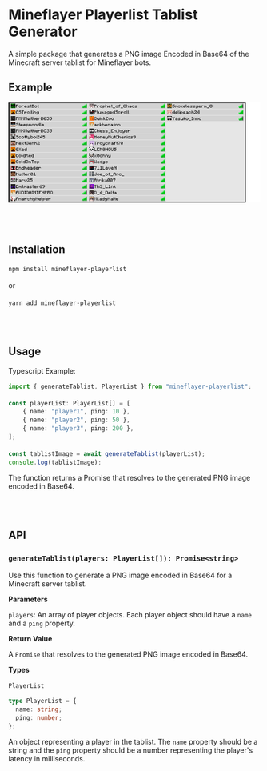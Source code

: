# Mineflayer Playerlist Tablist Generator

A simple package that generates a PNG image Encoded in Base64 of the Minecraft server tablist for Mineflayer bots.

## Example
![Example Tablist](./assets/exampletab.png)


<br>
<br>

## Installation

``` npm install mineflayer-playerlist ```
<br>
<br>
or 
<br>
<br>
``` yarn add mineflayer-playerlist ```

<br>
<br>

## Usage

Typescript Example:
```ts
import { generateTablist, PlayerList } from "mineflayer-playerlist";

const playerList: PlayerList[] = [
    { name: "player1", ping: 10 },
    { name: "player2", ping: 50 },
    { name: "player3", ping: 200 },
];

const tablistImage = await generateTablist(playerList);
console.log(tablistImage);
```
The function returns a Promise that resolves to the generated PNG image encoded in Base64.

<br>
<br>

## API

### `generateTablist(players: PlayerList[]): Promise<string>`

Use this function to generate a PNG image encoded in Base64 for a Minecraft server tablist.

**Parameters**

`players`: An array of player objects. Each player object should have a `name` and a `ping` property.

**Return Value**

A `Promise` that resolves to the generated PNG image encoded in Base64.

**Types**

`PlayerList`

```ts
type PlayerList = {
  name: string;
  ping: number;
};
```

An object representing a player in the tablist. The `name` property should be a string and the `ping` property should be a number representing the player's latency in milliseconds.

